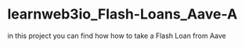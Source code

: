 # learnweb3io_Flash-Loans_Aave-A
in this project you can find how how to take a Flash Loan from Aave 
